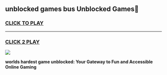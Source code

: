 
## unblocked games bus Unblocked Games👋
<h3>
<a href="https://premium.freeplayer.one?title=unblocked_games_bus&ref=16F">CLICK TO PLAY</a></h3>
<hr>

<h3>
<a href="https://premium.freeplayer.one?title=unblocked_games_bus&ref=16F">CLICK 2 PLAY</a>
  
</h3>

<a href="https://premium.freeplayer.one?title=unblocked_games_bus&ref=16F/"><img src="https://clearcache.store/games.png"></a>


**worlds hardest game unblocked: Your Gateway to Fun and Accessible Online Gaming**
